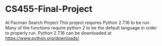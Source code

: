 # CS455-Final-Project
AI Pacman Search Project
This project requires Python 2.7.16 to be run.  Many of the functions require python 2 to be the default language in order to properly run.  Python 2.7.16 can be downloaded at https://www.python.org/downloads/
